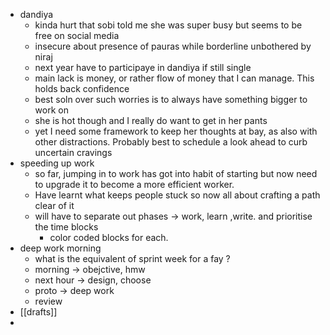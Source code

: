 - dandiya
	- kinda hurt that sobi told me she was super busy but seems to be free on social media
	- insecure about presence of pauras while borderline unbothered by niraj
	- next year have to participaye in dandiya if still single
	- main lack is money, or rather flow of money that I can manage. This holds back confidence
	- best soln over such worries is to always have something bigger to work on 
	- she is hot though and I really do want to get in her pants
	- yet I need some framework to keep her thoughts at bay, as also with other distractions. Probably best to schedule a look ahead to curb uncertain cravings
- speeding up work
	- so far, jumping in to work has got into habit of starting but now need to upgrade it to become a more efficient worker. 
	- Have learnt what keeps people stuck so now all about crafting a path clear of it  
	- will have to separate out phases -> work, learn ,write. and prioritise the time blocks
		- color coded blocks for each. 
- deep work morning
	- what is the equivalent of sprint week for a fay ?
	- morning -> obejctive, hmw
	- next hour -> design, choose
	- proto -> deep work
	- review
- [[drafts]]
- 